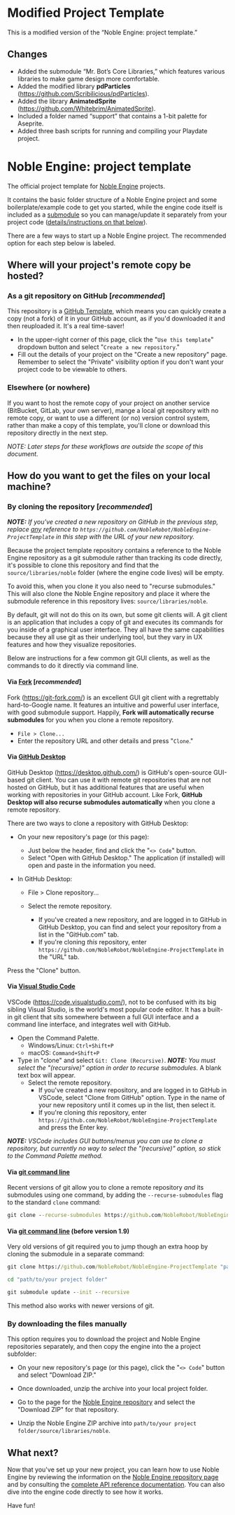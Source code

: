 

# Modified Project Template
This is a modified version of the “Noble Engine: project template.”

## Changes
- Added the submodule “Mr. Bot’s Core Libraries,” which features various libraries to make game design more comfortable.
- Added the modified library **pdParticles** (https://github.com/Scribilicious/pdParticles).
- Added the library **AnimatedSprite** (https://github.com/Whitebrim/AnimatedSprite).
- Included a folder named “support” that contains a 1-bit palette for Aseprite.
- Added three bash scripts for running and compiling your Playdate project.

# Noble Engine: project template
The official project template for [Noble Engine](https://github.com/NobleRobot/NobleEngine) projects.

It contains the basic folder structure of a Noble Engine project and some boilerplate/example code to get you started, while the engine code itself is included as a [submodule](https://github.blog/2016-02-01-working-with-submodules/) so you can manage/update it separately from your project code (<u>details/instructions on that below</u>).

There are a few ways to start up a Noble Engine project. The recommended option for each step below is labeled.

## Where will your project's remote copy be hosted?

### As a git repository on GitHub [*recommended*]

This repository is a [GitHub Template](https://github.blog/2019-06-06-generate-new-repositories-with-repository-templates/), which means you can quickly create a copy (not a fork) of it in your GitHub account, as if you'd downloaded it and then reuploaded it. It's a real time-saver!

- In the upper-right corner of this page, click the "`Use this template`" dropdown button and select "`Create a new repository`."
- Fill out the details of your project on the "Create a new repository" page. Remember to select the "Private" visibility option if you don't want your project code to be viewable to others.

### Elsewhere (or nowhere)

If you want to host the remote copy of your project on another service (BitBucket, GitLab, your own server), mange a local git repository with no remote copy, or want to use a different (or no) version control system, rather than make a copy of this template, you'll clone or download this repository directly in the next step. 

*NOTE: Later steps for these workflows are outside the scope of this document.*

## How do you want to get the files on your local machine?

### By cloning the repository [*recommended*]

***NOTE:** If you've created a new repository on GitHub in the previous step, replace <u>any</u> reference to `https://github.com/NobleRobot/NobleEngine-ProjectTemplate` in this step with the URL of your new repository.*

Because the project template repository contains a reference to the Noble Engine repository as a git submodule rather than tracking its code directly, it's possible to clone this repository and find that the `source/libraries/noble` folder (where the engine code lives) will be empty.

To avoid this, when you clone it you also need to "recurse submodules." This will also clone the Noble Engine repository and place it where the submodule reference in this repository lives: `source/libraries/noble`.

By default, git will not do this on its own, but some git clients will. A git client is an application that includes a copy of git and executes its commands for you inside of a graphical user interface. They all have the same capabilities because they all use git as their underlying tool, but they vary in UX features and how they visualize repositories.

Below are instructions for a few common git GUI clients, as well as the commands to do it directly via command line.

#### Via <u>Fork</u> [*recommended*]

Fork (https://git-fork.com/) is an excellent GUI git client with a regrettably hard-to-Google name. It features an intuitive and powerful user interface, with good submodule support. Happily, **Fork will automatically recurse submodules** for you when you clone a remote repository.

- `File > Clone...`
- Enter the repository URL and other details and press "`Clone`."

#### Via <u>GitHub Desktop</u>

GitHub Desktop (https://desktop.github.com/) is GitHub's open-source GUI-based git client. You can use it with remote git repositories that are not hosted on GitHub, but it has additional features that are useful when working with repositories in your GitHub account. Like Fork, **GitHub Desktop will also recurse submodules automatically** when you clone a remote repository.

There are two ways to clone a repository with GitHub Desktop:

- On your new repository's page (or this page):

  - Just below the header, find and click the "`<> Code`" button.
  - Select "Open with GitHub Desktop." The application (if installed) will open and paste in the information you need.

- In GitHub Desktop:

  - File > Clone repository...

  - Select the remote repository.
    - If you've created a new repository, and are logged in to GitHub in GitHub Desktop, you can find and select your repository from a list in the "GitHub.com" tab.
    - If you're cloning *this* repository, enter `https://github.com/NobleRobot/NobleEngine-ProjectTemplate` in the "URL" tab.

Press the "Clone" button.

#### Via <u>Visual Studio Code</u>

VSCode (https://code.visualstudio.com/), not to be confused with its big sibling Visual Studio, is the world's most popular code editor. It has a built-in git client that sits somewhere between a full GUI interface and a command line interface, and integrates well with GitHub.

- Open the Command Palette.
  - Windows/Linux: `Ctrl+Shift+P`
  - macOS: `Command+Shift+P`
- Type in "clone" and select `Git: Clone (Recursive)`. ***NOTE:** You must select the "(recursive)" option in order to recurse submodules.* A blank text box will appear.
  - Select the remote repository.
    - If you've created a new repository, and are logged in to GitHub in VSCode, select "Clone from GitHub" option. Type in the name of your new repository until it comes up in the list, then select it.
    - If you're cloning *this* repository, enter `https://github.com/NobleRobot/NobleEngine-ProjectTemplate` and press the Enter key.

***NOTE:** VSCode includes GUI buttons/menus you can use to clone a repository, but currently no way to select the "(recursive)" option, so stick to the Command Palette method.*

#### Via <u>git command line</u>

Recent versions of git allow you to clone a remote repository *and* its submodules using one command, by adding the `--recurse-submodules` flag to the standard `clone` command:

```cmd
git clone --recurse-submodules https://github.com/NobleRobot/NobleEngine-ProjectTemplate "path/to/yourprojectfolder"
```

#### Via <u>git command line</u> (before version 1.9)

Very old versions of git required you to jump though an extra hoop by cloning the submodule in a separate command:

```cmd
git clone https://github.com/NobleRobot/NobleEngine-ProjectTemplate "path/to/your project folder"
```

```cmd
cd "path/to/your project folder"
```

```cmd
git submodule update --init --recursive
```

This method also works with newer versions of git.

### By downloading the files manually

This option requires you to download the project and Noble Engine repositories separately, and then copy the engine into the a project subfolder:

- On your new repository's page (or this page), click the "`<> Code`" button and select "Download ZIP."
- Once downloaded, unzip the archive into your local project folder.

- Go to the page for the [Noble Engine repository](https://github.com/NobleRobot/NobleEngine) and select the "Download ZIP" for that repository.
- Unzip the Noble Engine ZIP archive into `path/to/your project folder/source/libraries/noble`.

## What next?

Now that you've set up your new project, you can learn how to use Noble Engine by reviewing the information on the [Noble Engine repository page](https://github.com/NobleRobot/NobleEngine) and by consulting the [complete API reference documentation](https://noblerobot.github.io/NobleEngine/). You can also dive into the engine code directly to see how it works.

Have fun!

